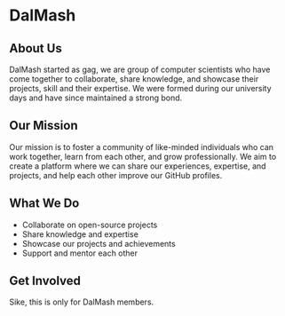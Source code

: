 # DalMash

## About Us

DalMash started as gag, we are group of computer scientists who have come together to collaborate, share knowledge, and showcase their projects, skill and their expertise. We were formed during our university days and have since maintained a strong bond.

## Our Mission

Our mission is to foster a community of like-minded individuals who can work together, learn from each other, and grow professionally. We aim to create a platform where we can share our experiences, expertise, and projects, and help each other improve our GitHub profiles.

## What We Do

* Collaborate on open-source projects
* Share knowledge and expertise
* Showcase our projects and achievements
* Support and mentor each other

## Get Involved

Sike, this is only for DalMash members.
